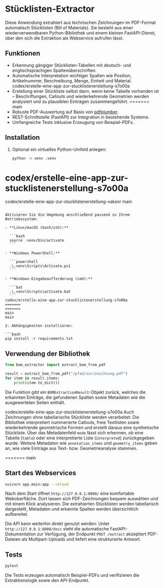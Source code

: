 # Stücklisten-Extractor

Diese Anwendung extrahiert aus technischen Zeichnungen im PDF-Format automatisch Stücklisten (Bill of Materials).
Sie besteht aus einer wiederverwendbaren Python-Bibliothek und einem kleinen FastAPI-Dienst, über den sich die
Extraktion als Webservice aufrufen lässt.

## Funktionen

- Erkennung gängiger Stücklisten-Tabellen mit deutsch- und englischsprachigen Spaltenüberschriften.
- Automatische Interpretation wichtiger Spalten wie Position, Artikelnummer, Beschreibung, Menge, Einheit und Material.
codex/erstelle-eine-app-zur-stucklistenerstellung-s7o00a
- Erstellung einer Stückliste selbst dann, wenn keine Tabelle vorhanden ist – Beschriftungen, Callouts und wiederkehrende
  Geometrien werden analysiert und zu plausiblen Einträgen zusammengeführt.
=======
 main
- Robuste PDF-Auswertung auf Basis von [pdfplumber](https://github.com/jsvine/pdfplumber).
- REST-Schnittstelle (FastAPI) zur Integration in bestehende Systeme.
- Umfangreiche Tests inklusive Erzeugung von Beispiel-PDFs.

## Installation

1. Optional ein virtuelles Python-Umfeld anlegen:

   ```bash
   python -m venv .venv
codex/erstelle-eine-app-zur-stucklistenerstellung-s7o00a
=======
 codex/erstelle-eine-app-zur-stucklistenerstellung-vaksnr
 main
   ```

   Aktivieren Sie die Umgebung anschließend passend zu Ihrem Betriebssystem:

   - **Linux/macOS (bash/zsh):**

     ```bash
     source .venv/bin/activate
     ```

   - **Windows PowerShell:**

     ```powershell
     .\.venv\Scripts\Activate.ps1
     ```

   - **Windows-Eingabeaufforderung (cmd):**

     ```bat
     .\.venv\Scripts\activate.bat
     ```
codex/erstelle-eine-app-zur-stucklistenerstellung-s7o00a
=======
=======
 main
 main

2. Abhängigkeiten installieren:

   ```bash
   pip install -r requirements.txt
   ```

## Verwendung der Bibliothek

```python
from bom_extractor import extract_bom_from_pdf

result = extract_bom_from_pdf("/pfad/zur/zeichnung.pdf")
for item in result.items:
    print(item.to_dict())
```

Die Funktion gibt ein `BOMExtractionResult`-Objekt zurück, welches die erkannten Einträge, die gefundenen Spalten sowie
Metadaten wie die ausgewerteten Seiten enthält.

codex/erstelle-eine-app-zur-stucklistenerstellung-s7o00a
Auch Zeichnungen ohne tabellarische Stückliste werden verarbeitet: Die Bibliothek interpretiert nummerierte Callouts,
freie Textlisten sowie wiederkehrende geometrische Formen und erstellt daraus eine synthetische Stückliste. Über das
Metadatenfeld `mode` lässt sich erkennen, ob eine Tabelle (`table`) oder eine interpretierte Liste (`interpreted`)
zurückgegeben wurde. Weitere Metadaten wie `annotation_items` und `geometry_items` geben an, wie viele Einträge aus
Text- bzw. Geometrieanalyse stammen.

=======
main
## Start des Webservices

```bash
uvicorn app.main:app --reload
```

Nach dem Start öffnet `http://127.0.0.1:8000/` eine komfortable Weboberfläche. Dort lassen sich PDF-Zeichnungen bequem
auswählen und mit einem Klick analysieren. Die extrahierten Stücklisten werden tabellarisch dargestellt,
Metadaten und erkannte Spalten werden übersichtlich aufbereitet.

Die API kann weiterhin direkt genutzt werden: Unter `http://127.0.0.1:8000/docs` steht die automatische FastAPI-
Dokumentation zur Verfügung, der Endpunkt `POST /extract` akzeptiert PDF-Dateien als Multipart-Uploads und liefert eine
strukturierte Antwort.

## Tests

```bash
pytest
```

Die Tests erzeugen automatisch Beispiel-PDFs und verifizieren die Extraktionslogik sowie den API-Endpunkt.
